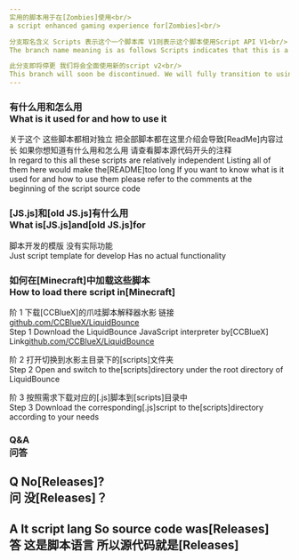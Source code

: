 ```yaml
---
实用的脚本用于在[Zombies]使用<br/>
a script enhanced gaming experience for[Zombies]<br/>

分支取名含义 Scripts 表示这个一个脚本库 V1则表示这个脚本使用Script API V1<br/>
The branch name meaning is as follows Scripts indicates that this is a script library, and V1 signifies that this script uses Script API V1.<br/>

此分支即将停更 我们将会全面使用新的script v2<br/>
This branch will soon be discontinued. We will fully transition to using the Script v2
---
```


<h3>有什么用和怎么用<br/>
What is it used for and how to use it</h3>

关于这个 这些脚本都相对独立 把全部脚本都在这里介绍会导致[ReadMe]内容过长 如果你想知道有什么用和怎么用 请查看脚本源代码开头的注释<br/>
In regard to this all these scripts are relatively independent Listing all of them here would make the[README]too long If you want to know what is it used for and how to use them please refer to the comments at the beginning of the script source code

<h3>[JS.js]和[old JS.js]有什么用<br/>
What is[JS.js]and[old JS.js]for</h3>

脚本开发的模版 没有实际功能<br/>
Just script template for develop Has no actual functionality

<h3>如何在[Minecraft]中加载这些脚本<br/>
How to load there script in[Minecraft]</h3>

阶 1 下载[CCBlueX]的爪哇脚本解释器水影 链接<a href ='https://github.com/CCBlueX/LiquidBounce'>github.com/CCBlueX/LiquidBounce</a><br/>
Step 1 Download the LiquidBounce JavaScript interpreter by[CCBlueX]  Link<a href='https://github.com/CCBlueX/LiquidBounce'>github.com/CCBlueX/LiquidBounce</a>

阶 2 打开切换到水影主目录下的[scripts]文件夹<br/>
Step 2 Open and switch to the[scripts]directory under the root directory of LiquidBounce

阶 3 按照需求下载对应的[.js]脚本到[scripts]目录中<br/>
Step 3 Download the corresponding[.js]script to the[scripts]directory according to your needs

<h3>Q&A<br/>
问答</h3>

<h2>Q No[Releases]?<br/>
问 没[Releases]？</h2>

<h2>A It script lang So source code was[Releases]<br/>
答 这是脚本语言 所以源代码就是[Releases]</h2>